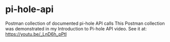 # pi-hole-api
Postman collection of documented pi-hole API calls
This Postman collection was demonstrated in my Introduction to Pi-hole API video.
See it at: https://youtu.be/_LnD6h_pPtI
